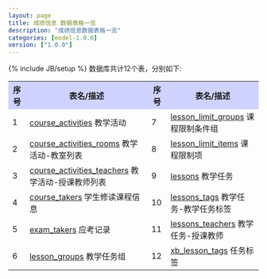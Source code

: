 ```yaml
---
layout: page
title: 成绩信息 数据表格一览
description: "成绩信息数据表格一览"
categories: [model-1.0.0]
version: ["1.0.0"]
---
```

{% include JB/setup %}
数据库共计12个表，分别如下:

<table class="table table-bordered table-striped table-condensed">
  <tr>
    <th style="background-color:#D0D3FF">序号</th>
    <th style="background-color:#D0D3FF">表名/描述</th>
    <th style="background-color:#D0D3FF">序号</th>
    <th style="background-color:#D0D3FF">表名/描述</th>
  </tr>
  <tr>
    <td>1</td>
    <td><a href="schedule.html#courseactivities">course_activities</a> 教学活动</td>
    <td>7</td>
    <td><a href="lesson.html#lessonlimitgroups">lesson_limit_groups</a> 课程限制条件组</td>
  </tr>
  <tr>
    <td>2</td>
    <td><a href="schedule.html#courseactivitiesrooms">course_activities_rooms</a> 教学活动-教室列表</td>
    <td>8</td>
    <td><a href="lesson.html#lessonlimititems">lesson_limit_items</a> 课程限制项</td>
  </tr>
  <tr>
    <td>3</td>
    <td><a href="schedule.html#courseactivitiesteachers">course_activities_teachers</a> 教学活动-授课教师列表</td>
    <td>9</td>
    <td><a href="lesson.html#lessons">lessons</a> 教学任务</td>
  </tr>
  <tr>
    <td>4</td>
    <td><a href="lesson.html#coursetakers">course_takers</a> 学生修读课程信息</td>
    <td>10</td>
    <td><a href="lesson.html#lessonstags">lessons_tags</a> 教学任务-教学任务标签</td>
  </tr>
  <tr>
    <td>5</td>
    <td><a href="misc.html#examtakers">exam_takers</a> 应考记录</td>
    <td>11</td>
    <td><a href="lesson.html#lessonsteachers">lessons_teachers</a> 教学任务-授课教师</td>
  </tr>
  <tr>
    <td>6</td>
    <td><a href="schedule.html#lessongroups">lesson_groups</a> 教学任务组</td>
    <td>12</td>
    <td><a href="xb.html#xblessontags">xb_lesson_tags</a> 任务标签</td>
  </tr>
</table>
